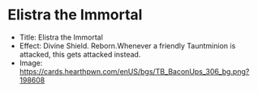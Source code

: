 # Elistra the Immortal
- Title:  Elistra the Immortal
- Effect:  Divine Shield. Reborn.Whenever a friendly Tauntminion is attacked, this gets attacked instead.
- Image:  https://cards.hearthpwn.com/enUS/bgs/TB_BaconUps_306_bg.png?198608
